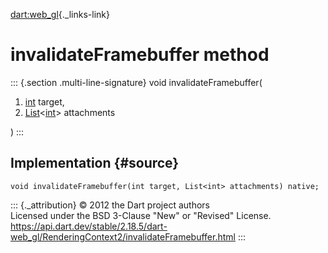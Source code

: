[dart:web\_gl](../../dart-web_gl/dart-web_gl-library){._links-link}

invalidateFramebuffer method
============================

::: {.section .multi-line-signature}
void invalidateFramebuffer(

1.  [int](../../dart-core/int-class) target,
2.  [List](../../dart-core/list-class)\<[int](../../dart-core/int-class)\>
    attachments

)
:::

Implementation {#source}
--------------

``` {.language-dart data-language="dart"}
void invalidateFramebuffer(int target, List<int> attachments) native;
```

::: {._attribution}
© 2012 the Dart project authors\
Licensed under the BSD 3-Clause \"New\" or \"Revised\" License.\
<https://api.dart.dev/stable/2.18.5/dart-web_gl/RenderingContext2/invalidateFramebuffer.html>
:::
